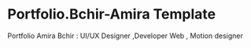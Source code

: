 # Portfolio.Bchir-Amira Template
Portfolio Amira Bchir : UI/UX Designer ,Developer Web , Motion designer 
